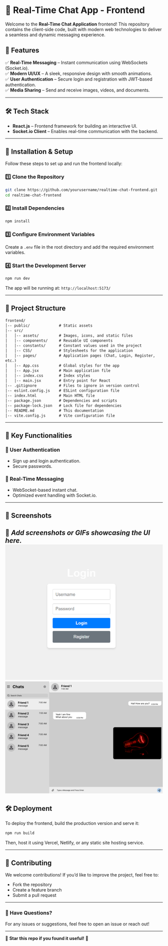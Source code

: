 # 📌 Real-Time Chat App - Frontend

Welcome to the **Real-Time Chat Application** frontend! This repository contains the client-side code, built with modern web technologies to deliver a seamless and dynamic messaging experience.

## 🚀 Features

✅ **Real-Time Messaging** – Instant communication using WebSockets (Socket.io).  
✅ **Modern UI/UX** – A sleek, responsive design with smooth animations.  
✅ **User Authentication** – Secure login and registration with JWT-based authentication.  
✅ **Media Sharing** – Send and receive images, videos, and documents.  

---

## 🛠️ Tech Stack

- **React.js** – Frontend framework for building an interactive UI.
- **Socket.io Client** – Enables real-time communication with the backend.

---

## 🎯 Installation & Setup

Follow these steps to set up and run the frontend locally:

### 1️⃣ Clone the Repository
```sh
git clone https://github.com/yourusername/realtime-chat-frontend.git
cd realtime-chat-frontend
```

### 2️⃣ Install Dependencies
```sh
npm install
```

### 3️⃣ Configure Environment Variables
Create a `.env` file in the root directory and add the required environment variables.

### 4️⃣ Start the Development Server
```sh
npm run dev
```
The app will be running at: `http://localhost:5173/`

---

## 📂 Project Structure
```
frontend/
│-- public/             # Static assets
│-- src/
│   │-- assets/         # Images, icons, and static files
│   │-- components/     # Reusable UI components
│   │-- constants/      # Constant values used in the project
│   │-- CSS/            # Stylesheets for the application
│   │-- pages/          # Application pages (Chat, Login, Register, etc.)
│   │-- App.css         # Global styles for the app
│   │-- App.jsx         # Main application file
│   │-- index.css       # Index styles
│   │-- main.jsx        # Entry point for React
│-- .gitignore          # Files to ignore in version control
│-- eslint.config.js    # ESLint configuration file
│-- index.html          # Main HTML file
│-- package.json        # Dependencies and scripts
│-- package-lock.json   # Lock file for dependencies
│-- README.md           # This documentation
│-- vite.config.js      # Vite configuration file
```

---

## 📌 Key Functionalities

### 🔹 User Authentication
- Sign up and login authentication.
- Secure passwords.

### 🔹 Real-Time Messaging
- WebSocket-based instant chat.
- Optimized event handling with Socket.io.

---

## 📸 Screenshots

🚀 *Add screenshots or GIFs showcasing the UI here.*
![Login Inteface](./src/assets/login.png)
![Chat APP Interface](./src/assets/chat-interface.png)
---

## 🛠️ Deployment
To deploy the frontend, build the production version and serve it:
```sh
npm run build
```
Then, host it using Vercel, Netlify, or any static site hosting service.

---

## 🤝 Contributing
We welcome contributions! If you’d like to improve the project, feel free to:
- Fork the repository
- Create a feature branch
- Submit a pull request

---

### 💬 Have Questions?
For any issues or suggestions, feel free to open an issue or reach out!

---

🌟 **Star this repo if you found it useful!** 🚀

